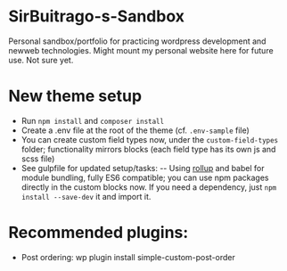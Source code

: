 # SirBuitrago-s-Sandbox
Personal sandbox/portfolio for practicing wordpress development and newweb technologies. Might mount my personal website here for future use. Not sure yet.

# New theme setup

-   Run `npm install` and `composer install`
-   Create a .env file at the root of the theme (cf. `.env-sample` file)
-   You can create custom field types now, under the `custom-field-types` folder; functionality mirrors blocks (each field type has its own js and scss file)
-   See gulpfile for updated setup/tasks:
    -- Using [rollup](https://rollupjs.org/guide/en/) and babel for module bundling, fully ES6 compatible; you can use npm packages directly in the custom blocks now. If you need a dependency, just `npm install --save-dev` it and import it.


# Recommended plugins:

- Post ordering: wp plugin install simple-custom-post-order
